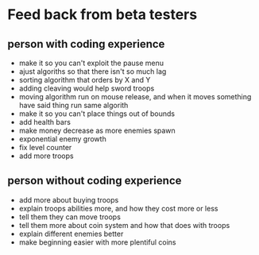 # Feed back from beta testers

## person with coding experience
- make it so you can't exploit the pause menu
- ajust algoriths so that there isn't so much lag
- sorting algorithm that orders by X and Y
- adding cleaving would help sword troops
- moving algorithm run on mouse release, and when it moves something have said thing run same algorith
- make it so you can't place things out of bounds
- add health bars
- make money decrease as more enemies spawn
- exponential enemy growth
- fix level counter
- add more troops

## person without coding experience
- add more about buying troops
- explain troops abilities more, and how they cost more or less
- tell them they can move troops
- tell them more about coin system and how that does with troops
- explain different enemies better
- make beginning easier with more plentiful coins